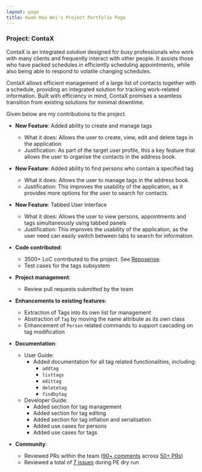 ```yaml
---
layout: page
title: Kwan Hao Wei's Project Portfolio Page
---
```


### Project: ContaX

ContaX is an integrated solution designed for busy professionals who work with many clients and frequently interact with other people. It assists those who have packed schedules in efficiently scheduling appointments, while also being able to respond to volatile changing schedules.

ContaX allows efficient management of a large list of contacts together with a schedule, providing an integrated solution for tracking work-related information. Built with efficiency in mind, ContaX promises a seamless transition from existing solutions for minimal downtime.

Given below are my contributions to the project.

* **New Feature**: Added ability to create and manage tags
    * What it does: Allows the user to create, view, edit and delete tags in the application
    * Justification: As part of the target user profile, this a key feature that allows the user to organise the contacts in the address book.

* **New Feature**: Added ability to find persons who contain a specified tag
  * What it does: Allows the user to manage tags in the address book.
  * Justification: This improves the usability of the application, as it provides more options for the user to search for contacts.

* **New Feature**: Tabbed User Interface
  * What it does: Allows the user to view persons, appointments and tags simultaneously using tabbed panels
  * Justification: This improves the usability of the application, as the user need can easily switch between tabs to search for information.

* **Code contributed**:
  * 3500+ LoC contributed to the project. See [Reposense](https://nus-cs2103-ay2122s2.github.io/tp-dashboard/?search=kwanhw).
  * Test cases for the tags subsystem

* **Project management**:
    * Review pull requests submitted by the team

* **Enhancements to existing features**:
    * Extraction of Tags into its own list for management
    * Abstraction of `Tag` by moving the name attribute as its own class
    * Enhancement of `Person` related commands to support cascading on tag modification

* **Documentation**:
    * User Guide:
        * Added documentation for all tag related functionalities, including:
          * `addtag`
          * `listtags`
          * `edittag`
          * `deletetag`
          * `findbytag`
    * Developer Guide:
        * Added section for tag management
        * Added section for tag editing
        * Added section for tag inflation and serialisation
        * Added use cases for persons
        * Added use cases for tags

* **Community**:
    * Reviewed PRs within the team ([90+ comments](https://nus-cs2103-ay2122s2.github.io/dashboards/contents/tp-comments.html) across [50+ PRs](https://github.com/AY2122S2-CS2103-W17-1/tp/pulls?q=is%3Apr++is%3Aclosed+reviewed-by%3Akwanhw))
    * Reviewed a total of [7 issues](https://github.com/KwanHW/ped/issues) during PE dry run

